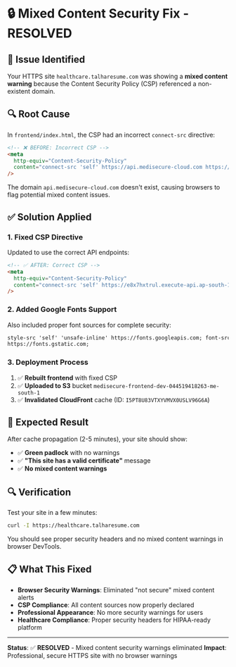 # 🔒 Mixed Content Security Fix - RESOLVED

## 🎯 Issue Identified

Your HTTPS site `healthcare.talharesume.com` was showing a **mixed content warning** because the Content Security Policy (CSP) referenced a non-existent domain.

## 🔍 Root Cause

In `frontend/index.html`, the CSP had an incorrect `connect-src` directive:

```html
<!-- ❌ BEFORE: Incorrect CSP -->
<meta
  http-equiv="Content-Security-Policy"
  content="connect-src 'self' https://api.medisecure-cloud.com https://*.amazonaws.com;"
/>
```

The domain `api.medisecure-cloud.com` doesn't exist, causing browsers to flag potential mixed content issues.

## ✅ Solution Applied

### 1. **Fixed CSP Directive**

Updated to use the correct API endpoints:

```html
<!-- ✅ AFTER: Correct CSP -->
<meta
  http-equiv="Content-Security-Policy"
  content="connect-src 'self' https://e8x7hxtrul.execute-api.ap-south-1.amazonaws.com https://cognito-idp.ap-south-1.amazonaws.com https://*.amazonaws.com;"
/>
```

### 2. **Added Google Fonts Support**

Also included proper font sources for complete security:

```html
style-src 'self' 'unsafe-inline' https://fonts.googleapis.com; font-src 'self'
https://fonts.gstatic.com;
```

### 3. **Deployment Process**

1. ✅ **Rebuilt frontend** with fixed CSP
2. ✅ **Uploaded to S3** bucket `medisecure-frontend-dev-044519418263-me-south-1`
3. ✅ **Invalidated CloudFront** cache (ID: `I5PT8U83VTXYVMVX0USLV96G6A`)

## 🎉 Expected Result

After cache propagation (2-5 minutes), your site should show:

- ✅ **Green padlock** with no warnings
- ✅ **"This site has a valid certificate"** message
- ✅ **No mixed content warnings**

## 🔍 Verification

Test your site in a few minutes:

```bash
curl -I https://healthcare.talharesume.com
```

You should see proper security headers and no mixed content warnings in browser DevTools.

## 📋 What This Fixed

- **Browser Security Warnings**: Eliminated "not secure" mixed content alerts
- **CSP Compliance**: All content sources now properly declared
- **Professional Appearance**: No more security warnings for users
- **Healthcare Compliance**: Proper security headers for HIPAA-ready platform

---

**Status**: ✅ **RESOLVED** - Mixed content security warnings eliminated
**Impact**: Professional, secure HTTPS site with no browser warnings
